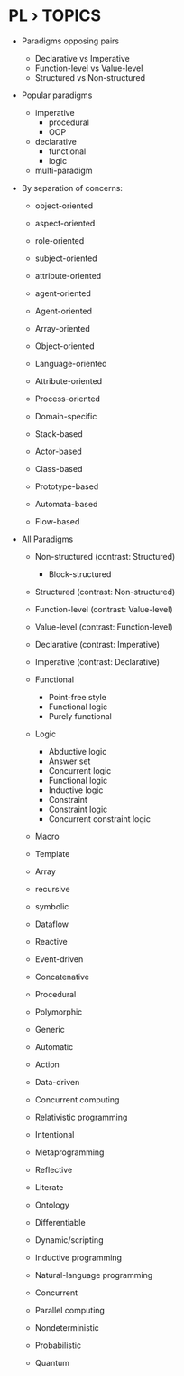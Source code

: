 # PL › TOPICS


* Paradigms opposing pairs
  - Declarative     vs Imperative
  - Function-level  vs Value-level
  - Structured      vs Non-structured

* Popular paradigms
  - imperative
    - procedural
    - OOP
  - declarative
    - functional
    - logic
  - multi-paradigm

* By separation of concerns:
  - object-oriented
  - aspect-oriented
  - role-oriented
  - subject-oriented
  - attribute-oriented
  - agent-oriented
  - Agent-oriented
  - Array-oriented
  - Object-oriented
  - Language-oriented
  - Attribute-oriented
  - Process-oriented

  - Domain-specific

  - Stack-based
  - Actor-based
  - Class-based
  - Prototype-based
  - Automata-based
  - Flow-based


* All Paradigms
  - Non-structured  (contrast: Structured)
    - Block-structured
  - Structured      (contrast: Non-structured)
  - Function-level  (contrast: Value-level)
  - Value-level     (contrast: Function-level)
  - Declarative     (contrast: Imperative)
  - Imperative      (contrast: Declarative)

  - Functional
    - Point-free style
    - Functional logic
    - Purely functional
  - Logic
    - Abductive logic
    - Answer set
    - Concurrent logic
    - Functional logic
    - Inductive logic
    - Constraint
    - Constraint logic
    - Concurrent constraint logic

  - Macro
  - Template
  - Array
  - recursive
  - symbolic

  - Dataflow
  - Reactive
  - Event-driven
  - Concatenative
  - Procedural
  - Polymorphic
  - Generic
  - Automatic
  - Action
  - Data-driven
  - Concurrent computing
  - Relativistic programming
  - Intentional
  - Metaprogramming
  - Reflective
  - Literate
  - Ontology
  - Differentiable
  - Dynamic/scripting
  - Inductive programming
  - Natural-language programming
  - Concurrent
  - Parallel computing
  - Nondeterministic
  - Probabilistic
  - Quantum
